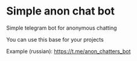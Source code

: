 # Simple anon chat bot
Simple telegram bot for anonymous chatting

You can use this base for your projects

Example (russian): https://t.me/anon_chatters_bot
